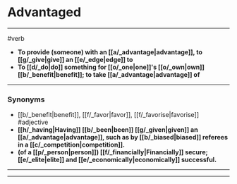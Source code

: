 # Advantaged
---
#verb
- **To provide (someone) with an [[a/_advantage|advantage]], to [[g/_give|give]] an [[e/_edge|edge]] to**
- **To [[d/_do|do]] something for [[o/_one|one]]'s [[o/_own|own]] [[b/_benefit|benefit]]; to take [[a/_advantage|advantage]] of**
---
### Synonyms
- [[b/_benefit|benefit]], [[f/_favor|favor]], [[f/_favorise|favorise]]
#adjective
- **[[h/_having|Having]] [[b/_been|been]] [[g/_given|given]] an [[a/_advantage|advantage]], such as by [[b/_biased|biased]] referees in a [[c/_competition|competition]].**
- **(of a [[p/_person|person]]) [[f/_financially|Financially]] secure; [[e/_elite|elite]] and [[e/_economically|economically]] successful.**
---
---
